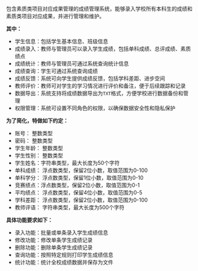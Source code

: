 包含素质类项目对应成果管理的成绩管理系统，能够录入学校所有本科生的成绩和素质类项目对应成果，并进行管理和维护。

**其中：**

- 学生信息：包括学生基本信息、班级信息
- 成绩录入：教师与管理员可以录入学生成绩，包括单科成绩、总评成绩、素质绩点
- 成绩统计：教师与管理员可通过系统查询统计信息
- 成绩查询：学生可通过系统查询成绩
- 成绩反馈：系统可向学生提供成绩反馈，包括学科差距、进步空间
- 教师评价：教师可对学生的学习情况进行评价和备注，便于后续跟踪和记录
- 数据导出：系统支持将成绩数据导出为`TXT`格式，方便学校进行数据备份和管理
- 权限管理：系统可设置不同角色的权限，以确保数据安全性和隐私保护

**为了简化，特做如下约定：**

- 账号： 整数类型
- 密码： 整数类型
- 学生年龄： 整数类型
- 学生性别： 整数类型
- 学生姓名：字符串类型，最大长度为50个字符
- 单科成绩： 浮点数类型，保留2位小数，取值范围为0-100
- 单科学分： 浮点数类型，保留1位小数，取值范围为0-10
- 竞赛绩点：浮点数类型，保留2位小数，取值范围为0-1
- 平均绩点： 浮点数类型，保留4位小数，取值范围为0-5
- 学科差距： 浮点数类型，保留2位小数，取值范围为0-100
- 教师评语： 字符串类型，最大长度为500个字符

**具体功能要求如下：**

- 录入功能：批量或单条录入学生成绩信息
- 修改功能：修改单条学生成绩记录
- 删除功能：删除单条学生成绩记录
- 查询功能：按照特定规则打印学生成绩信息
- 统计功能：统计全校成绩数据并保存为文件
